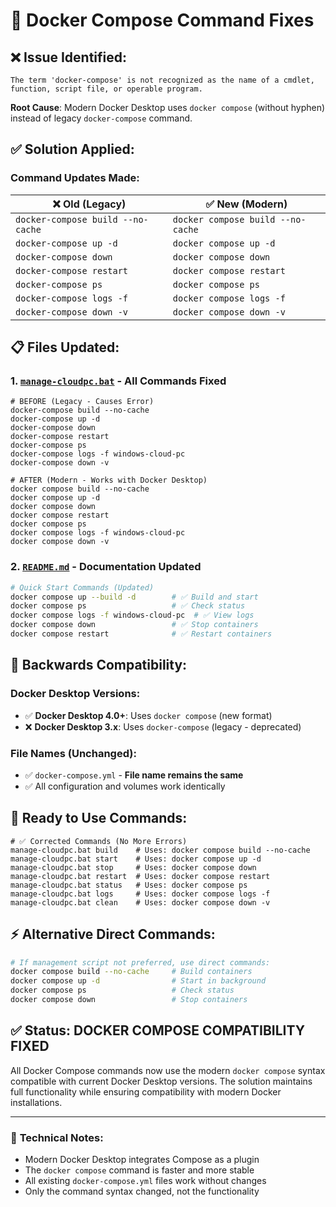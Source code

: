 # 🔧 Docker Compose Command Fixes

## ❌ **Issue Identified:**
```
The term 'docker-compose' is not recognized as the name of a cmdlet, function, script file, or operable program.
```

**Root Cause**: Modern Docker Desktop uses `docker compose` (without hyphen) instead of legacy `docker-compose` command.

## ✅ **Solution Applied:**

### **Command Updates Made:**

| ❌ **Old (Legacy)** | ✅ **New (Modern)** |
|---------------------|----------------------|
| `docker-compose build --no-cache` | `docker compose build --no-cache` |
| `docker-compose up -d` | `docker compose up -d` |
| `docker-compose down` | `docker compose down` |
| `docker-compose restart` | `docker compose restart` |
| `docker-compose ps` | `docker compose ps` |
| `docker-compose logs -f` | `docker compose logs -f` |
| `docker-compose down -v` | `docker compose down -v` |

## 📋 **Files Updated:**

### 1. **[`manage-cloudpc.bat`](manage-cloudpc.bat)** - All Commands Fixed
```batch
# BEFORE (Legacy - Causes Error)
docker-compose build --no-cache
docker-compose up -d  
docker-compose down
docker-compose restart
docker-compose ps
docker-compose logs -f windows-cloud-pc
docker-compose down -v

# AFTER (Modern - Works with Docker Desktop)
docker compose build --no-cache
docker compose up -d
docker compose down  
docker compose restart
docker compose ps
docker compose logs -f windows-cloud-pc
docker compose down -v
```

### 2. **[`README.md`](README.md)** - Documentation Updated
```bash
# Quick Start Commands (Updated)
docker compose up --build -d        # ✅ Build and start
docker compose ps                   # ✅ Check status  
docker compose logs -f windows-cloud-pc  # ✅ View logs
docker compose down                 # ✅ Stop containers
docker compose restart              # ✅ Restart containers
```

## 🔄 **Backwards Compatibility:**

### **Docker Desktop Versions:**
- ✅ **Docker Desktop 4.0+**: Uses `docker compose` (new format)
- ❌ **Docker Desktop 3.x**: Uses `docker-compose` (legacy - deprecated)

### **File Names (Unchanged):**
- ✅ `docker-compose.yml` - **File name remains the same**
- ✅ All configuration and volumes work identically

## 🚀 **Ready to Use Commands:**

```batch
# ✅ Corrected Commands (No More Errors)
manage-cloudpc.bat build    # Uses: docker compose build --no-cache
manage-cloudpc.bat start    # Uses: docker compose up -d  
manage-cloudpc.bat stop     # Uses: docker compose down
manage-cloudpc.bat restart  # Uses: docker compose restart
manage-cloudpc.bat status   # Uses: docker compose ps
manage-cloudpc.bat logs     # Uses: docker compose logs -f
manage-cloudpc.bat clean    # Uses: docker compose down -v
```

## ⚡ **Alternative Direct Commands:**

```bash
# If management script not preferred, use direct commands:
docker compose build --no-cache     # Build containers
docker compose up -d                # Start in background  
docker compose ps                   # Check status
docker compose down                 # Stop containers
```

## ✅ **Status: DOCKER COMPOSE COMPATIBILITY FIXED**

All Docker Compose commands now use the modern `docker compose` syntax compatible with current Docker Desktop versions. The solution maintains full functionality while ensuring compatibility with modern Docker installations.

---

### 🔧 **Technical Notes:**
- Modern Docker Desktop integrates Compose as a plugin
- The `docker compose` command is faster and more stable
- All existing `docker-compose.yml` files work without changes
- Only the command syntax changed, not the functionality